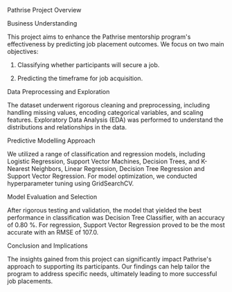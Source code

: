 Pathrise Project Overview

Business Understanding

This project aims to enhance the Pathrise mentorship program's effectiveness by predicting job placement outcomes. We focus on two main objectives:

1.	Classifying whether participants will secure a job.
   
2.	Predicting the timeframe for job acquisition.
   
Data Preprocessing and Exploration

The dataset underwent rigorous cleaning and preprocessing, including handling missing values, encoding categorical variables, and scaling features. Exploratory Data Analysis (EDA) was performed to understand the distributions and relationships in the data.

Predictive Modelling Approach

We utilized a range of classification and regression models, including Logistic Regression, Support Vector Machines, Decision Trees, and K-Nearest Neighbors, Linear Regression, Decision Tree Regression and Support Vector Regression. For model optimization, we conducted hyperparameter tuning using GridSearchCV.

Model Evaluation and Selection

After rigorous testing and validation, the model that yielded the best performance in classification was Decision Tree Classifier, with an accuracy of 0.80 %. For regression, Support Vector Regression proved to be the most accurate with an RMSE of 107.0.

Conclusion and Implications

The insights gained from this project can significantly impact Pathrise's approach to supporting its participants. Our findings can help tailor the program to address specific needs, ultimately leading to more successful job placements.



